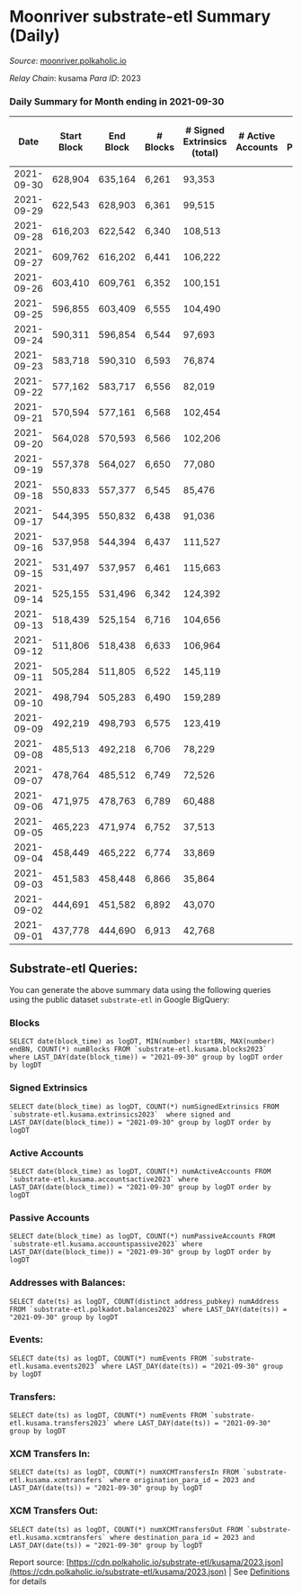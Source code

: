 # Moonriver substrate-etl Summary (Daily)

_Source_: [moonriver.polkaholic.io](https://moonriver.polkaholic.io)

*Relay Chain*: kusama
*Para ID*: 2023



### Daily Summary for Month ending in 2021-09-30


| Date | Start Block | End Block | # Blocks | # Signed Extrinsics (total) | # Active Accounts | # Passive | # New | # Addresses with Balances | # Events | # Transfers | # XCM Transfers In | # XCM Transfers Out | Issues | 
| ---- | ----------- | --------- | -------- | --------------------------- | ----------------- | --------- | ----- | ------------------------- | -------- | ----------- | ------------------ | ------------------- | ------ |
| 2021-09-30 | 628,904 | 635,164 | 6,261 | 93,353 |  |  |  | 121,301 | 623,713 | 22,158 ($21,362,116.75) |   |   |  |
| 2021-09-29 | 622,543 | 628,903 | 6,361 | 99,515 |  |  |  |  | 636,301 | 20,145 ($33,927,228.88) |   |   |  |
| 2021-09-28 | 616,203 | 622,542 | 6,340 | 108,513 |  |  |  |  | 685,890 | 23,364 ($25,652,283.36) |   |   |  |
| 2021-09-27 | 609,762 | 616,202 | 6,441 | 106,222 |  |  |  |  | 719,978 | 26,081 ($27,965,993.81) |   |   |  |
| 2021-09-26 | 603,410 | 609,761 | 6,352 | 100,151 |  |  |  |  | 690,208 | 25,708 ($24,731,556.36) |   |   |  |
| 2021-09-25 | 596,855 | 603,409 | 6,555 | 104,490 |  |  |  |  | 676,717 | 27,734 ($37,302,315.55) |   |   |  |
| 2021-09-24 | 590,311 | 596,854 | 6,544 | 97,693 |  |  |  |  | 565,599 | 23,202 ($42,359,158.08) |   |   |  |
| 2021-09-23 | 583,718 | 590,310 | 6,593 | 76,874 |  |  |  |  | 482,339 | 20,505 ($25,563,946.77) |   |   |  |
| 2021-09-22 | 577,162 | 583,717 | 6,556 | 82,019 |  |  |  |  | 565,538 | 24,511 ($26,333,897.23) |   |   |  |
| 2021-09-21 | 570,594 | 577,161 | 6,568 | 102,454 |  |  |  |  | 690,711 | 36,170 ($42,877,515.11) |   |   |  |
| 2021-09-20 | 564,028 | 570,593 | 6,566 | 102,206 |  |  |  |  | 654,139 | 28,958 ($64,885,218.74) |   |   |  |
| 2021-09-19 | 557,378 | 564,027 | 6,650 | 77,080 |  |  |  |  | 511,167 | 21,190 ($21,624,657.01) |   |   |  |
| 2021-09-18 | 550,833 | 557,377 | 6,545 | 85,476 |  |  |  |  | 554,204 | 23,420 ($20,251,037.94) |   |   |  |
| 2021-09-17 | 544,395 | 550,832 | 6,438 | 91,036 |  |  |  |  | 586,893 | 26,063 ($23,452,107.92) |   |   |  |
| 2021-09-16 | 537,958 | 544,394 | 6,437 | 111,527 |  |  |  |  | 747,197 | 44,599 ($38,569,245.43) |   |   |  |
| 2021-09-15 | 531,497 | 537,957 | 6,461 | 115,663 |  |  |  |  | 783,460 | 44,311 ($80,315,934.27) |   |   |  |
| 2021-09-14 | 525,155 | 531,496 | 6,342 | 124,392 |  |  |  |  | 793,734 | 59,137 ($48,140,065.66) |   |   |  |
| 2021-09-13 | 518,439 | 525,154 | 6,716 | 104,656 |  |  |  |  | 644,641 | 53,693 ($36,094,004.34) |   |   |  |
| 2021-09-12 | 511,806 | 518,438 | 6,633 | 106,964 |  |  |  |  | 659,355 | 53,212 ($44,194,518.69) |   |   |  |
| 2021-09-11 | 505,284 | 511,805 | 6,522 | 145,119 |  |  |  |  | 821,346 | 53,117 ($55,686,079.85) |   |   |  |
| 2021-09-10 | 498,794 | 505,283 | 6,490 | 159,289 |  |  |  |  | 948,663 | 68,845 ($83,958,888.31) |   |   |  |
| 2021-09-09 | 492,219 | 498,793 | 6,575 | 123,419 |  |  |  |  | 842,008 | 71,361 ($103,334,207.71) |   |   |  |
| 2021-09-08 | 485,513 | 492,218 | 6,706 | 78,229 |  |  |  |  | 525,944 | 38,232 ($59,632,436.51) |   |   |  |
| 2021-09-07 | 478,764 | 485,512 | 6,749 | 72,526 |  |  |  |  | 468,631 | 31,951 ($58,696,817.54) |   |   |  |
| 2021-09-06 | 471,975 | 478,763 | 6,789 | 60,488 |  |  |  |  | 374,179 | 27,900 ($68,121,523.13) |   |   |  |
| 2021-09-05 | 465,223 | 471,974 | 6,752 | 37,513 |  |  |  |  | 199,540 | 9,474 ($16,801,909.67) |   |   |  |
| 2021-09-04 | 458,449 | 465,222 | 6,774 | 33,869 |  |  |  |  | 165,939 | 6,118 ($17,051,356.32) |   |   |  |
| 2021-09-03 | 451,583 | 458,448 | 6,866 | 35,864 |  |  |  |  | 173,226 | 9,479 ($155,709,021.04) |   |   |  |
| 2021-09-02 | 444,691 | 451,582 | 6,892 | 43,070 |  |  |  |  | 229,921 | 13,641 ($32,282,356.86) |   |   |  |
| 2021-09-01 | 437,778 | 444,690 | 6,913 | 42,768 |  |  |  |  | 226,712 | 15,432 ($51,621,539.97) |   |   |  |

## Substrate-etl Queries:
You can generate the above summary data using the following queries using the public dataset `substrate-etl` in Google BigQuery:


### Blocks
```
SELECT date(block_time) as logDT, MIN(number) startBN, MAX(number) endBN, COUNT(*) numBlocks FROM `substrate-etl.kusama.blocks2023`  where LAST_DAY(date(block_time)) = "2021-09-30" group by logDT order by logDT
```


### Signed Extrinsics
```
SELECT date(block_time) as logDT, COUNT(*) numSignedExtrinsics FROM `substrate-etl.kusama.extrinsics2023`  where signed and LAST_DAY(date(block_time)) = "2021-09-30" group by logDT order by logDT
```


### Active Accounts
```
SELECT date(block_time) as logDT, COUNT(*) numActiveAccounts FROM `substrate-etl.kusama.accountsactive2023` where LAST_DAY(date(block_time)) = "2021-09-30" group by logDT order by logDT
```


### Passive Accounts
```
SELECT date(block_time) as logDT, COUNT(*) numPassiveAccounts FROM `substrate-etl.kusama.accountspassive2023` where LAST_DAY(date(block_time)) = "2021-09-30" group by logDT order by logDT
```


### Addresses with Balances:
```
SELECT date(ts) as logDT, COUNT(distinct address_pubkey) numAddress FROM `substrate-etl.polkadot.balances2023` where LAST_DAY(date(ts)) = "2021-09-30" group by logDT
```


### Events:
```
SELECT date(ts) as logDT, COUNT(*) numEvents FROM `substrate-etl.kusama.events2023` where LAST_DAY(date(ts)) = "2021-09-30" group by logDT
```


### Transfers:
```
SELECT date(ts) as logDT, COUNT(*) numEvents FROM `substrate-etl.kusama.transfers2023` where LAST_DAY(date(ts)) = "2021-09-30" group by logDT
```


### XCM Transfers In:
```
SELECT date(ts) as logDT, COUNT(*) numXCMTransfersIn FROM `substrate-etl.kusama.xcmtransfers` where origination_para_id = 2023 and LAST_DAY(date(ts)) = "2021-09-30" group by logDT
```


### XCM Transfers Out:
```
SELECT date(ts) as logDT, COUNT(*) numXCMTransfersOut FROM `substrate-etl.kusama.xcmtransfers` where destination_para_id = 2023 and LAST_DAY(date(ts)) = "2021-09-30" group by logDT
```



Report source: [https://cdn.polkaholic.io/substrate-etl/kusama/2023.json](https://cdn.polkaholic.io/substrate-etl/kusama/2023.json) | See [Definitions](/DEFINITIONS.md) for details
